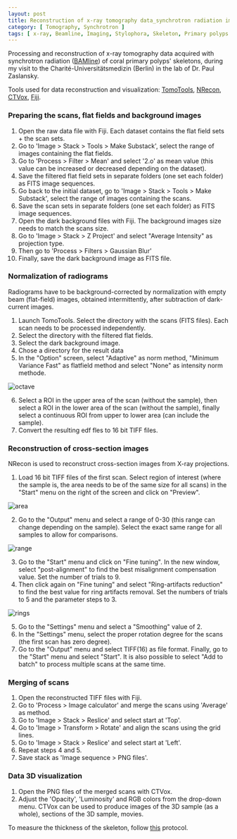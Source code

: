 ```yaml
---
layout: post
title: Reconstruction of x-ray tomography data_synchrotron radiation imaging (beamline) of coral primary polyps' skeletons
category: [ Tomography, Synchrotron ]
tags: [ x-ray, Beamline, Imaging, Stylophora, Skeleton, Primary polyps ]
---
```


Processing and reconstruction of x-ray tomography data acquired with synchrotron radiation ([BAMline](https://www.helmholtz-berlin.de/pubbin/igama_output?modus=einzel&sprache=en&gid=1658&typoid=)) of coral primary polyps' skeletons, during my visit to the Charité-Universitätsmedizin (Berlin) in the lab of Dr. Paul Zaslansky.

Tools used for data reconstruction and visualization: [TomoTools](https://github.com/RSBradley/TomoTools), [NRecon](https://umanitoba.ca/faculties/health_sciences/medicine/units/cacs/sam/media/NReconUserManual.pdf), [CTVox](https://www.blue-scientific.com/ctvox-micro-ct-volume-rendering-software/), [Fiji](https://imagej.net/software/fiji/).

### Preparing the scans, flat fields and background images

1. Open the raw data file with Fiji. Each dataset contains the flat field sets + the scan sets.
2. Go to 'Image > Stack > Tools > Make Substack', select the range of images containing the flat fields.
3. Go to 'Process > Filter > Mean' and select '2.o' as mean value (this value can be increased or decreased depending on the dataset).
4. Save the filtered flat field sets in separate folders (one set each folder) as FITS image sequences.
5. Go back to the initial dataset, go to 'Image > Stack > Tools > Make Substack', select the range of images containing the scans.
6. Save the scan sets in separate folders (one set each folder) as FITS image sequences.
7. Open the dark background files with Fiji. The background images size needs to match the scans size.
8. Go to 'Image > Stack > Z Project' and select "Average Intensity" as projection type. 
9. Then go to 'Process > Filters > Gaussian Blur'
9. Finally, save the dark background image as FITS file.

### Normalization of radiograms

Radiograms have to be background-corrected by normalization with empty beam (flat-field) images, obtained intermittently, after subtraction of dark-current images. 

1. Launch TomoTools. Select the directory with the scans (FITS files). Each scan needs to be processed independently.
2. Select the directory with the filtered flat fields. 
3. Select the dark background image.
4. Chose a directory for the result data
5. In the "Option" screen, select "Adaptive" as norm method, "Minimum Variance Fast" as flatfield method and select "None" as intensity norm methode.

![octave]({{site.baseurl}}/images/octave_2.png "octave")

6. Select a ROI in the upper area of the scan (without the sample), then select a ROI in the lower area of the scan (without the sample), finally select a continuous ROI from upper to lower area (can include the sample).
5. Convert the resulting edf fles to 16 bit TIFF files.

### Reconstruction of cross-section images

NRecon is used to reconstruct cross-section images from X-ray projections.

1. Load 16 bit TIFF files of the first scan. Select region of interest (where the sample is, the area needs to be of the same size for all scans) in the "Start" menu on the right of the screen and click on "Preview".

![area]({{site.baseurl}}/images/fine_tuning.jpg "area")

2. Go to the "Output" menu and select a range of 0-30 (this range can change depending on the sample). Select the exact same range for all samples to allow for comparisons. 

![range]({{site.baseurl}}/images/0_30_2.png "range")

3. Go to the "Start" menu and click on "Fine tuning". In the new window, select "post-alignment" to find the best misalignment compensation value. Set the number of trials to 9.
4. Then click again on "Fine tuning" and select "Ring-artifacts reduction" to find the best value for ring artifacts removal. Set the numbers of trials to 5 and the parameter steps to 3.

![rings]({{site.baseurl}}/images/rings_2.png "rings")

5. Go to the "Settings" menu and select a "Smoothing" value of 2.
6. In the "Settings" menu, select the proper rotation degree for the scans (the first scan has zero degree).
7. Go to the "Output" menu and select TIFF(16) as file format. Finally, go to the "Start" menu and select "Start". It is also possible to select "Add to batch" to process multiple scans at the same time.   

### Merging of scans

1. Open the reconstructed TIFF files with Fiji. 
2. Go to 'Process > Image calculator' and merge the scans using 'Average' as method.
3. Go to 'Image > Stack > Reslice' and select start at 'Top'.
4. Go to 'Image > Transform > Rotate' and align the scans using the grid lines.
5. Go to 'Image > Stack > Reslice' and select start at 'Left'.
6. Repeat steps 4 and 5.
7. Save stack as 'Image sequence > PNG files'.

### Data 3D visualization

1. Open the PNG files of the merged scans with CTVox.
2. Adjust the 'Opacity', 'Luminosity' and RGB colors from the drop-down menu. CTVox can be used to produce images of the 3D sample (as a whole), sections of the 3D sample, movies. 

To measure the thickness of the skeleton, follow [this](https://fscucchia.github.io/FScucchia_Lab_Notebook-Mass_Lab/Measure-3D-thickness-of-coral-skeleton-with-Fiji/) protocol.





